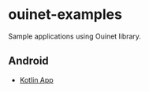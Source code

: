 # ouinet-examples
Sample applications using Ouinet library.

## Android

* [Kotlin App](android/kotlin/README.md)
